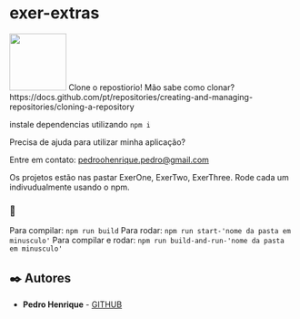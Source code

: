 # exer-extras
<img src="https://user-images.githubusercontent.com/95504029/151560441-2e792d97-fd65-462c-8fd7-70f581de5674.gif" width="100">
Clone o repostiorio! Mão sabe como clonar? https://docs.github.com/pt/repositories/creating-and-managing-repositories/cloning-a-repository

instale dependencias utilizando ```npm i```

Precisa de ajuda para utilizar minha aplicação?

Entre em contato: pedroohenrique.pedro@gmail.com

Os projetos estão nas pastar ExerOne, ExerTwo, ExerThree. 
Rode cada um indivudualmente usando o npm.


### 🔧 

Para compilar: ```npm run build```
Para rodar: ```npm run start-'nome da pasta em minusculo'```
Para compilar e rodar: ```npm run build-and-run-'nome da pasta em minusculo'```



## ✒️ Autores

* **Pedro Henrique** - [GITHUB](https://github.com/phcPedro)




